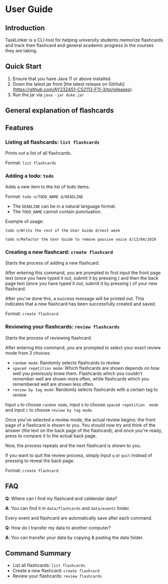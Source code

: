 # User Guide

## Introduction

TaskLinker is a CLI-tool for helping university students memorize flashcards 
and track their flashcard and general academic progress in the courses they are
taking.

## Quick Start

1. Ensure that you have Java 11 or above installed.
1. Down the latest jar from [the latest release on GitHub]
   (https://github.com/AY2324S1-CS2113-F11-3/tp/releases).
1. Run the jar via `java -jar duke.jar`

## General explanation of flashcards

## Features

### Listing all flashcards: `list flashcards`

Prints out a list of all flashcards.

Format: `list flashcards`

### Adding a todo: `todo`
Adds a new item to the list of todo items.

Format: `todo n/TODO_NAME d/DEADLINE`

* The `DEADLINE` can be in a natural language format.
* The `TODO_NAME` cannot contain punctuation.

Example of usage:

`todo n/Write the rest of the User Guide d/next week`

`todo n/Refactor the User Guide to remove passive voice d/13/04/2020`

### Creating a new flashcard: `create flashcard`

Starts the process of adding a new flashcard.

After entering this command, you are prompted to first input the front page 
text (once you have typed it out, submit it by pressing <ENTER>) and then the 
back page text (once you have typed it out, submit it by pressing <ENTER>) of 
your new flashcard.

After you've done this, a success message will be printed out. This 
indicates that a new flashcard has been successfully created and saved.

Format: `create flashcard`

### Reviewing your flashcards: `review flashcards`

Starts the process of reviewing flashcard.

After entering this command, you are prompted to select your exact review 
mode from 3 choices:

- `random mode`: Randomly selects flashcards to review
- `spaced repetition mode`: Which flashcards are shown depends on how well 
  you previously knew them. Flashcards which you couldn't remember well are 
  shown more often, while flashcards which you remembered well are shown 
  less often.
- `review by tag mode`: Randomly selects flashcards with a certain tag to review

Input `a` to choose `random mode`, input `b` to choose `spaced repetition 
mode` and input `c` to choose `review by tag mode`.

Once you've selected a review mode, the actual review begins: the front page 
of a flashcard is shown to you. You should now try and think of the answer 
(the text on the back page of the flashcard); and once you're ready, press 
<ENTER> to compare it to the actual back page.

Now, the process repeats and the next flashcard is shown to you.

If you want to quit the review process, simply input `q` or `quit` instead 
of pressing <ENTER> to reveal the back page.

Format: `create flashcard`

## FAQ

**Q**: Where can I find my flashcard and caldendar data?

**A**: You can find it in `data/flashcards` and `data/events` folder.

Every event and flashcard are automatically save after each command.

**Q**: How do I transfer my data to another computer? 

**A**: You can transfer your data by copying & pasting the data folder.

## Command Summary

* List all flashcards: `list flashcards`
* Create a new flashcard: `create flashcard`
* Review your flashcards: `review flashcards`
